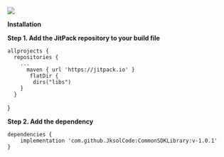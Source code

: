 [![](https://jitpack.io/v/JksolCode/CommonSDKLibrary.svg)](https://jitpack.io/#JksolCode/CommonSDKLibrary)


**Installation**

**Step 1. Add the JitPack repository to your build file**

    allprojects {
      repositories {
        ...
          maven { url 'https://jitpack.io' }
           flatDir {
            dirs("libs")
        }
      }
  }


**Step 2. Add the dependency**

    dependencies {
        implementation 'com.github.JksolCode:CommonSDKLibrary:v-1.0.1'
    }
